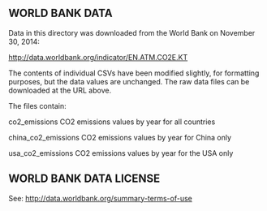 ## WORLD BANK DATA

Data in this directory was downloaded from the World Bank on November 30, 2014:

http://data.worldbank.org/indicator/EN.ATM.CO2E.KT

The contents of individual CSVs have been modified slightly, for formatting purposes, but the data values are unchanged.  The raw data files can be downloaded at the URL above.

The files contain:

co2_emissions
CO2 emissions values by year for all countries

china_co2_emissions
CO2 emissions values by year for China only

usa_co2_emissions
CO2 emissions values by year for the USA only



## WORLD BANK DATA LICENSE

See: http://data.worldbank.org/summary-terms-of-use